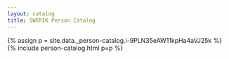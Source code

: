```yaml
---
layout: catalog
title: SWERIK Person Catalog
---
```

{% assign p = site.data._person-catalog.i-9PLN35eAW11kpHa4aVJ25k %}
{% include person-catalog.html p=p %}


